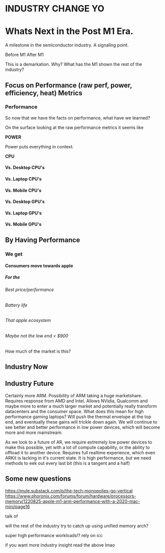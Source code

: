 # INDUSTRY CHANGE YO

# Whats Next in the Post M1 Era.

A milestone in the semiconductor industry.
A signaling point.


Before M1
After M1

This is a demarkation. Why? What has the M1 shown the rest of the industry?

## Focus on Performance (raw perf, power, efficiency, heat) Metrics

### Performance

So now that we have the facts on performance, what have we learned?

On the surface looking at the raw performance metrics it seems like

**POWER**

Power puts everything in context.



**CPU**

#### Vs. Desktop CPU's

#### Vs. Laptop CPU's

#### Vs. Mobile CPU's

#### Vs. Desktop GPU's

#### Vs. Laptop GPU's

#### Vs. Mobile GPU's

## By Having Performance

### We get

#### Consumers move towards apple

##### For the

###### Best price/performance

###### Battery life

###### That apple ecosystem

###### Maybe not the low end < $900

How much of the market is this?

## Industry Now

## Industry Future

Certainly more ARM. Possibility of ARM taking a huge marketshare. Requires response from
AMD and Intel. Allows NVidia, Qualcomm and maybe more to enter a much larger market
and potentially really transform datacenters and the consumer space. What does this mean
for high performance gaming laptops? Will push the thermal envelope at the top end, and
eventually these gains will trickle down again. We will continue to see better and better
performance in low power devices, which will become more and more mainstream.

As we look to a future of AR, we require extremely low power devices to make this 
possible, yet with a lot of compute capability, or the ability to offload it
to another device. Requires full realtime experience, which even ARKit is lacking 
in it's current state. It is high performance, but we need methods to eek out every last bit (this is a tangent and a half)

## Some new questions

https://mule.substack.com/p/the-tech-monopolies-go-vertical
https://www.phoronix.com/forums/forum/hardware/processors-memory/1220825-apple-m1-arm-performance-with-a-2020-mac-mini/page16

talk of 

will the rest of the industry try to catch up using unified memory arch?

super high performance workloads!? rely on icc

if you want more industry insight read the above lmao
